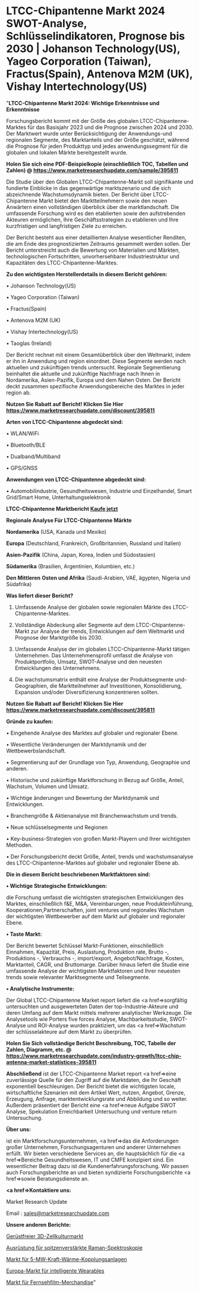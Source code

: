 # LTCC-Chipantenne Markt 2024 SWOT-Analyse, Schlüsselindikatoren, Prognose bis 2030 | Johanson Technology(US), Yageo Corporation (Taiwan), Fractus(Spain), Antenova M2M (UK), Vishay Intertechnology(US)

"<strong>LTCC-Chipantenne Markt 2024: Wichtige Erkenntnisse und Erkenntnisse</strong>

Forschungsbericht kommt mit der Größe des globalen LTCC-Chipantenne-Marktes für das Basisjahr 2023 und die Prognose zwischen 2024 und 2030. Der Marktwert wurde unter Berücksichtigung der Anwendungs-und regionalen Segmente, des Marktanteils und der Größe geschätzt, während die Prognose für jeden Produkttyp und jedes anwendungssegment für die globalen und lokalen Märkte bereitgestellt wurde.

<strong>Holen Sie sich eine PDF-Beispielkopie (einschließlich TOC, Tabellen und Zahlen) @
</strong><strong><a href=https://www.marketresearchupdate.com/sample/395811><strong>https://www.marketresearchupdate.com/sample/395811</u></font></a></strong></strong>

Die Studie über den Globalen LTCC-Chipantenne-Markt soll signifikante und fundierte Einblicke in das gegenwärtige marktszenario und die sich abzeichnende Wachstumsdynamik bieten. Der Bericht über LTCC-Chipantenne Markt bietet den Marktteilnehmern sowie den neuen Anwärtern einen vollständigen überblick über die marktlandschaft. Die umfassende Forschung wird es den etablierten sowie den aufstrebenden Akteuren ermöglichen, Ihre Geschäftsstrategien zu etablieren und Ihre kurzfristigen und langfristigen Ziele zu erreichen.

Der Bericht besteht aus einer detaillierten Analyse wesentlicher Renditen, die am Ende des prognostizierten Zeitraums gesammelt werden sollen. Der Bericht unterstreicht auch die Bewertung von Materialien und Märkten, technologischen Fortschritten, unvorhersehbarer Industriestruktur und Kapazitäten des LTCC-Chipantenne-Marktes.

<strong>Zu den wichtigsten Herstellerdetails in diesem Bericht gehören:</strong>

• Johanson Technology(US)

• Yageo Corporation (Taiwan)

• Fractus(Spain)

• Antenova M2M (UK)

• Vishay Intertechnology(US)

• Taoglas (Ireland)

Der Bericht rechnet mit einem Gesamtüberblick über den Weltmarkt, indem er ihn in Anwendung und region einordnet. Diese Segmente werden nach aktuellen und zukünftigen trends untersucht. Regionale Segmentierung beinhaltet die aktuelle und zukünftige Nachfrage nach Ihnen in Nordamerika, Asien-Pazifik, Europa und dem Nahen Osten. Der Bericht deckt zusammen spezifische Anwendungsbereiche des Marktes in jeder region ab.

<strong>Nutzen Sie Rabatt auf Bericht! Klicken Sie Hier
</strong><strong><a href=https://www.marketresearchupdate.com/discount/395811>https://www.marketresearchupdate.com/discount/395811</b></u></font></strong></a>

<strong>Arten von LTCC-Chipantenne abgedeckt sind:</strong>

• WLAN/WiFi

• Bluetooth/BLE

• Dualband/Multiband

• GPS/GNSS

<strong>Anwendungen von LTCC-Chipantenne abgedeckt sind:</strong>

• Automobilindustrie, Gesundheitswesen, Industrie und Einzelhandel, Smart Grid/Smart Home, Unterhaltungselektronik

<strong>LTCC-Chipantenne Marktbericht <a href=https://www.marketresearchupdate.com/buynow/395811>Kaufe jetzt</a></strong>

<strong>Regionale Analyse Für LTCC-Chipantenne Märkte</strong>

<strong>Nordamerika</strong> (USA, Kanada und Mexiko)

<strong>Europa</strong> (Deutschland, Frankreich, Großbritannien, Russland und Italien)

<strong>Asien-Pazifik</strong> (China, Japan, Korea, Indien und Südostasien)

<strong>Südamerika</strong> (Brasilien, Argentinien, Kolumbien, etc.)

<strong>Den Mittleren</strong> <strong>Osten und Afrika</strong> (Saudi-Arabien, VAE, ägypten, Nigeria und Südafrika)

<strong>Was liefert dieser Bericht?</strong>

1. Umfassende Analyse der globalen sowie regionalen Märkte des LTCC-Chipantenne-Marktes.

2. Vollständige Abdeckung aller Segmente auf dem LTCC-Chipantenne-Markt zur Analyse der trends, Entwicklungen auf dem Weltmarkt und Prognose der Marktgröße bis 2030.

3. Umfassende Analyse der im globalen LTCC-Chipantenne-Markt tätigen Unternehmen. Das Unternehmensprofil umfasst die Analyse von Produktportfolio, Umsatz, SWOT-Analyse und den neuesten Entwicklungen des Unternehmens.

4. Die wachstumsmatrix enthält eine Analyse der Produktsegmente und-Geographien, die Marktteilnehmer auf Investitionen, Konsolidierung, Expansion und/oder Diversifizierung konzentrieren sollten.

<strong>Nutzen Sie Rabatt auf Bericht! Klicken Sie Hier
</strong><strong><a href=https://www.marketresearchupdate.com/discount/395811>https://www.marketresearchupdate.com/discount/395811</b></u></font></strong></a>

<strong>Gründe zu kaufen:</strong>

• Eingehende Analyse des Marktes auf globaler und regionaler Ebene.

• Wesentliche Veränderungen der Marktdynamik und der Wettbewerbslandschaft.

• Segmentierung auf der Grundlage von Typ, Anwendung, Geographie und anderen.

• Historische und zukünftige Marktforschung in Bezug auf Größe, Anteil, Wachstum, Volumen und Umsatz.

• Wichtige änderungen und Bewertung der Marktdynamik und Entwicklungen.

• Branchengröße &amp; Aktienanalyse mit Branchenwachstum und trends.

• Neue schlüsselsegmente und Regionen

• Key-business-Strategien von großen Markt-Playern und Ihrer wichtigsten Methoden.

• Der Forschungsbericht deckt Größe, Anteil, trends und wachstumsanalyse des LTCC-Chipantenne-Marktes auf globaler und regionaler Ebene ab.

<strong>Die in diesem Bericht beschriebenen Marktfaktoren sind:</strong>

<strong>• Wichtige Strategische Entwicklungen:</strong>

die Forschung umfasst die wichtigsten strategischen Entwicklungen des Marktes, einschließlich f&amp;E, M&amp;A, Vereinbarungen, neue Produkteinführung, Kooperationen,Partnerschaften, joint ventures und regionales Wachstum der wichtigsten Wettbewerber auf dem Markt auf globaler und regionaler Ebene.

<strong>• Taste Markt:</strong>

Der Bericht bewertet Schlüssel Markt-Funktionen, einschließlich Einnahmen, Kapazität, Preis, Auslastung, Produktion rate, Brutto -, Produktions -, Verbrauchs -, import/export, Angebot/Nachfrage, Kosten, Marktanteil, CAGR, und Bruttomarge. Darüber hinaus liefert die Studie eine umfassende Analyse der wichtigsten Marktfaktoren und Ihrer neuesten trends sowie relevanter Marktsegmente und Teilsegmente.

<strong>• Analytische Instrumente:</strong>

Der Global LTCC-Chipantenne Market report liefert die <a href=>sorgf</a>ältig untersuchten und ausgewerteten Daten der top-Industrie-Akteure und deren Umfang auf dem Markt mittels mehrerer analytischer Werkzeuge. Die Analysetools wie Porters five forces Analyse, Machbarkeitsstudie, SWOT-Analyse und ROI-Analyse wurden praktiziert, um das <a href=>Wachstum</a> der schlüsselakteure auf dem Markt zu überprüfen.

<strong>Holen Sie Sich vollständige Bericht Beschreibung, TOC, Tabelle der Zahlen, Diagramm, etc. @ </strong><strong><a href=https://www.marketresearchupdate.com/industry-growth/ltcc-chip-antenna-market-statistices-395811>https://www.marketresearchupdate.com/industry-growth/ltcc-chip-antenna-market-statistices-395811</a></font></strong>

<strong>Abschließend</strong> ist der LTCC-Chipantenne Market report <a href=>eine</a> zuverlässige Quelle für den Zugriff auf die Marktdaten, die Ihr Geschäft exponentiell beschleunigen. Der Bericht bietet die wichtigsten locale, wirtschaftliche Szenarien mit dem Artikel Wert, nutzen, Angebot, Grenze, Erzeugung, Anfrage, marktentwicklungsrate und Abbildung und so weiter. Außerdem präsentiert der Bericht eine <a href=>neue</a> Aufgabe SWOT Analyse, Spekulation Erreichbarkeit Untersuchung und venture return Untersuchung.

<strong>Über uns:</strong>

 ist ein Marktforschungsunternehmen, <a href=>das</a> die Anforderungen großer Unternehmen, Forschungsagenturen und anderer Unternehmen erfüllt. Wir bieten verschiedene Services an, die hauptsächlich für die <a href=>Bereiche</a> Gesundheitswesen, IT und CMFE konzipiert sind. Ein wesentlicher Beitrag dazu ist die Kundenerfahrungsforschung. Wir passen auch Forschungsberichte an und bieten syndizierte Forschungsberichte <a href=>sowie</a> Beratungsdienste an.

<strong><a href=>Kontaktiere uns:</a></strong>

Market Research Update

Email : sales@marketresearchupdate.com

<strong>Unsere anderen Berichte:</strong>

<a href=https://www.linkedin.com/pulse/scaffold-free-3d-cell-culture-market-pointing>Gerüstfreier 3D-Zellkulturmarkt</a>

<a href=https://www.linkedin.com/pulse/tip-enhanced-raman-spectroscopy-ters-equipment>Ausrüstung für spitzenverstärkte Raman-Spektroskopie</a>

<a href=https://www.linkedin.com/pulse/5mw-cogeneration-equipment-grid-market-research>Markt für 5-MW-Kraft-Wärme-Kopplungsanlagen</a>

<a href=https://www.linkedin.com/pulse/europe-smart-wearables-market-2023-2030-explained-effective>Europa-Markt für intelligente Wearables</a>

<a href=https://www.linkedin.com/pulse/tv-movie-merchandise-market-analysis-2023-size-share-7lymf/>Markt für Fernsehfilm-Merchandise</a>"
